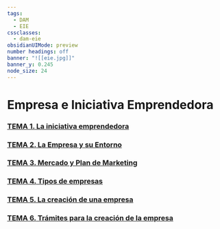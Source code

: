 ```yaml
---
tags:
  - DAM
  - EIE
cssclasses:
  - dam-eie
obsidianUIMode: preview
number headings: off
banner: "![[eie.jpg]]"
banner_y: 0.245
node_size: 24
---
```


# Empresa e Iniciativa Emprendedora

### [**TEMA 1.** La iniciativa emprendedora](Teoría/TEMA%201.%20La%20iniciativa%20emprendedora.md)
### [**TEMA 2.** La Empresa y su Entorno](Teoría/TEMA%202.%20La%20Empresa%20y%20su%20Entorno.md)
### [**TEMA 3.** Mercado y Plan de Marketing](Teoría/TEMA%203.%20Mercado%20y%20Plan%20de%20Marketing.md)
### [**TEMA 4.** Tipos de empresas](Teoría/TEMA%204.%20Tipos%20de%20empresas.md)
### [**TEMA 5.** La creación de una empresa](Teoría/TEMA%205.%20La%20creación%20de%20una%20empresa.md)
### [**TEMA 6.** Trámites para la creación de la empresa](Teoría/TEMA%206.%20Trámites%20para%20la%20creación%20de%20la%20empresa.md)